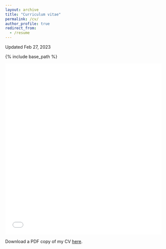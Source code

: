 ```yaml
---
layout: archive
title: "Curriculum vitae"
permalink: /cv/
author_profile: true
redirect_from:
  - /resume
---
```


Updated Feb 27, 2023

{% include base_path %}

<iframe src="/files/pdfs/NasimehBahmanianCV.pdf" width="100%" height="550" frameborder="no" border="0" marginwidth="0" marginheight="0"></iframe>



Download a PDF copy of my CV [here](/files/pdfs/NasimehBahmanianCV.pdf). 

